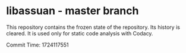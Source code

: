 # libassuan - master branch

This repository contains the frozen state of the repository.
Its history is cleared. It is used only for static code
analysis with Codacy.

Commit Time: 1724117551